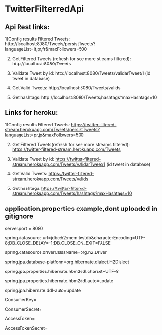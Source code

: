 # TwitterFilterredApi
 

Api Rest links:
---------------------------

1)Config results Filtered Tweets:
http://localhost:8080/Tweets/persistTweets?languageList=it,pr,fr&maxFollowers=500

2) Get Filtered Tweets (refresh for see more streams filtered):
http://localhost:8080/Tweets

3) Validate Tweet by id:
http://localhost:8080/Tweets/validarTweet/1 (id tweet in database)

4) Get Valid Tweets: 
http://localhost:8080/Tweets/valids

5) Get hashtags:
http://localhost:8080/Tweets/hashtags?maxHashtags=10

Links for heroku:
---------------------------------
1)Config results Filtered Tweets:
https://twitter-filtered-stream.herokuapp.com/Tweets/persistTweets?languageList=pr,jp&maxFollowers=500

2) Get Filtered Tweets(refresh for see more streams filtered):
https://twitter-filtered-stream.herokuapp.com/Tweets

3) Validate Tweet by id:
https://twitter-filtered-stream.herokuapp.com/Tweets/validarTweet/1 (id tweet in database)

4) Get Valid Tweets: 
https://twitter-filtered-stream.herokuapp.com/Tweets/valids

5) Get hashtags:
https://twitter-filtered-stream.herokuapp.com/Tweets/hashtags?maxHashtags=10


application.properties example,dont uploaded in gitignore
---------------------------------------------------


server.port = 8080

spring.datasource.url=jdbc:h2:mem:testdb&characterEncoding=UTF-8;DB_CLOSE_DELAY=-1;DB_CLOSE_ON_EXIT=FALSE

spring.datasource.driverClassName=org.h2.Driver

spring.jpa.database-platform=org.hibernate.dialect.H2Dialect

spring.jpa.properties.hibernate.hbm2ddl.charset=UTF-8

spring.jpa.properties.hibernate.hbm2ddl.auto=update

spring.jpa.hibernate.ddl-auto=update



ConsumerKey=

ConsumerSecret=

AccessToken=

AccessTokenSecret=




